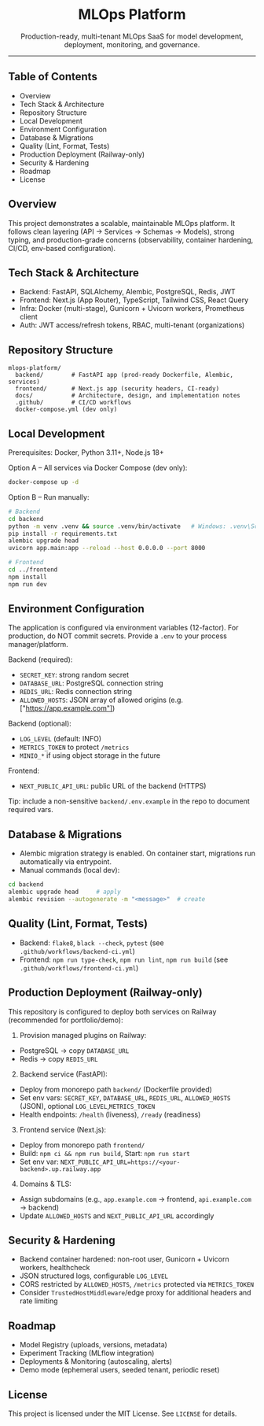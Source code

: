 <div align="center">

# MLOps Platform

Production-ready, multi-tenant MLOps SaaS for model development, deployment, monitoring, and governance.

</div>

---

## Table of Contents
- Overview
- Tech Stack & Architecture
- Repository Structure
- Local Development
- Environment Configuration
- Database & Migrations
- Quality (Lint, Format, Tests)
- Production Deployment (Railway-only)
- Security & Hardening
- Roadmap
- License

## Overview
This project demonstrates a scalable, maintainable MLOps platform. It follows clean layering (API → Services → Schemas → Models), strong typing, and production-grade concerns (observability, container hardening, CI/CD, env-based configuration).

## Tech Stack & Architecture
- Backend: FastAPI, SQLAlchemy, Alembic, PostgreSQL, Redis, JWT
- Frontend: Next.js (App Router), TypeScript, Tailwind CSS, React Query
- Infra: Docker (multi-stage), Gunicorn + Uvicorn workers, Prometheus client
- Auth: JWT access/refresh tokens, RBAC, multi-tenant (organizations)

## Repository Structure
```
mlops-platform/
  backend/        # FastAPI app (prod-ready Dockerfile, Alembic, services)
  frontend/       # Next.js app (security headers, CI-ready)
  docs/           # Architecture, design, and implementation notes
  .github/        # CI/CD workflows
  docker-compose.yml (dev only)
```

## Local Development
Prerequisites: Docker, Python 3.11+, Node.js 18+

Option A – All services via Docker Compose (dev only):
```bash
docker-compose up -d
```

Option B – Run manually:
```bash
# Backend
cd backend
python -m venv .venv && source .venv/bin/activate   # Windows: .venv\Scripts\activate
pip install -r requirements.txt
alembic upgrade head
uvicorn app.main:app --reload --host 0.0.0.0 --port 8000

# Frontend
cd ../frontend
npm install
npm run dev
```

## Environment Configuration
The application is configured via environment variables (12-factor). For production, do NOT commit secrets. Provide a `.env` to your process manager/platform.

Backend (required):
- `SECRET_KEY`: strong random secret
- `DATABASE_URL`: PostgreSQL connection string
- `REDIS_URL`: Redis connection string
- `ALLOWED_HOSTS`: JSON array of allowed origins (e.g. ["https://app.example.com"]) 

Backend (optional):
- `LOG_LEVEL` (default: INFO)
- `METRICS_TOKEN` to protect `/metrics`
- `MINIO_*` if using object storage in the future

Frontend:
- `NEXT_PUBLIC_API_URL`: public URL of the backend (HTTPS)

Tip: include a non-sensitive `backend/.env.example` in the repo to document required vars.

## Database & Migrations
- Alembic migration strategy is enabled. On container start, migrations run automatically via entrypoint.
- Manual commands (local dev):
```bash
cd backend
alembic upgrade head     # apply
alembic revision --autogenerate -m "<message>"  # create
```

## Quality (Lint, Format, Tests)
- Backend: `flake8`, `black --check`, `pytest` (see `.github/workflows/backend-ci.yml`)
- Frontend: `npm run type-check`, `npm run lint`, `npm run build` (see `.github/workflows/frontend-ci.yml`)

## Production Deployment (Railway-only)
This repository is configured to deploy both services on Railway (recommended for portfolio/demo):

1) Provision managed plugins on Railway:
- PostgreSQL → copy `DATABASE_URL`
- Redis → copy `REDIS_URL`

2) Backend service (FastAPI):
- Deploy from monorepo path `backend/` (Dockerfile provided)
- Set env vars: `SECRET_KEY`, `DATABASE_URL`, `REDIS_URL`, `ALLOWED_HOSTS` (JSON), optional `LOG_LEVEL`,`METRICS_TOKEN`
- Health endpoints: `/health` (liveness), `/ready` (readiness)

3) Frontend service (Next.js):
- Deploy from monorepo path `frontend/`
- Build: `npm ci && npm run build`, Start: `npm run start`
- Set env var: `NEXT_PUBLIC_API_URL=https://<your-backend>.up.railway.app`

4) Domains & TLS:
- Assign subdomains (e.g., `app.example.com` → frontend, `api.example.com` → backend)
- Update `ALLOWED_HOSTS` and `NEXT_PUBLIC_API_URL` accordingly

## Security & Hardening
- Backend container hardened: non-root user, Gunicorn + Uvicorn workers, healthcheck
- JSON structured logs, configurable `LOG_LEVEL`
- CORS restricted by `ALLOWED_HOSTS`, `/metrics` protected via `METRICS_TOKEN`
- Consider `TrustedHostMiddleware`/edge proxy for additional headers and rate limiting

## Roadmap
- Model Registry (uploads, versions, metadata)
- Experiment Tracking (MLflow integration)
- Deployments & Monitoring (autoscaling, alerts)
- Demo mode (ephemeral users, seeded tenant, periodic reset)

## License
This project is licensed under the MIT License. See `LICENSE` for details.



